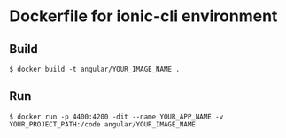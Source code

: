 # Dockerfile for ionic-cli environment


## Build

```
$ docker build -t angular/YOUR_IMAGE_NAME .
```


## Run

```
$ docker run -p 4400:4200 -dit --name YOUR_APP_NAME -v YOUR_PROJECT_PATH:/code angular/YOUR_IMAGE_NAME
```

